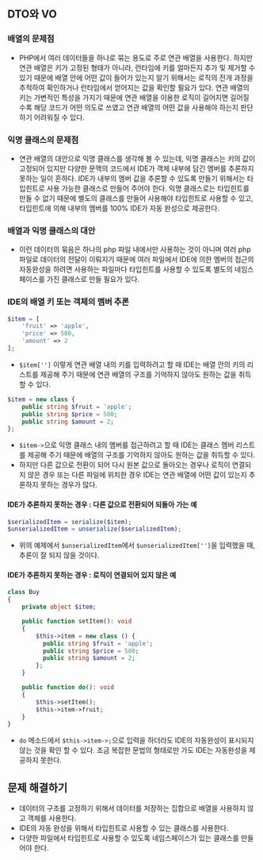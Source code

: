 ## DTO와 VO

### 배열의 문제점
- PHP에서 여러 데이터들을 하나로 묶는 용도로 주로 연관 배열을 사용한다. 하지만 연관 배열은 키가 고정된 형태가 아니라, 런타임에 키를 얼마든지 추가 및 제거할 수 있기 때문에 배열 안에 어떤 값이 들어가 있는지 알기 위해서는 로직의 전개 과정을 추적하여 확인하거나 런타임에서 얻어지는 값을 확인할 필요가 있다. 연관 배열의 키는 가변적인 특성을 가지기 때문에 연관 배열을 이용한 로직이 길어지면 길어질 수록 해당 코드가 어떤 의도로 쓰였고 연관 배열의 어떤 값을 사용해야 하는지 판단하기 어려워질 수 있다.

### 익명 클래스의 문제점
- 연관 배열의 대안으로 익명 클래스를 생각해 볼 수 있는데, 익명 클래스는 키의 값이 고정되어 있지만 다양한 문맥의 코드에서 IDE가 객체 내부에 담긴 멤버를 추론하지 못하는 일이 흔하다. IDE가 내부의 멤버 값을 추론할 수 있도록 만들기 위해서는 타입힌트로 사용 가능한 클래스로 만들어 주어야 한다. 익명 클래스로는 타입힌트를 만들 수 없기 때문에 별도의 클래스를 만들어 사용해야 타입힌트로 사용할 수 있고, 타입힌트에 의해 내부의 멤버를 100% IDE가 자동 완성으로 제공한다.

### 배열과 익명 클래스의 대안
- 이런 데이터의 묶음은 하나의 php 파일 내에서만 사용하는 것이 아니며 여러 php 파일로 데이터의 전달이 이뤄지기 때문에 여러 파일에서 IDE에 의한 멤버의 접근의 자동완성을 하려면 사용하는 파일마다 타입힌트를 사용할 수 있도록 별도의 네임스페이스를 가진 클래스로 만들 필요가 있다.

### IDE의 배열 키 또는 객체의 멤버 추론
```php
$item = [
    'fruit' => 'apple',
    'price' => 500,
    'amount' => 2
];
```
- `$item['']` 이렇게 연관 배열 내의 키를 입력하려고 할 때 IDE는 배열 안의 키의 리스트를 제공해 주기 때문에 연관 배열의 구조를 기억하지 않아도 원하는 값을 취득할 수 있다.
```php
$item = new class {
    public string $fruit = 'apple';
    public string $price = 500;
    public string $amount = 2;
};
```
- `$item->`으로 익명 클래스 내의 멤버를 접근하려고 할 때 IDE는 클래스 멤버 리스트를 제공해 주기 때문에 배열의 구조를 기억하지 않아도 원하는 값을 취득할 수 있다.
- 하지만 다른 값으로 전환이 되어 다시 원본 값으로 돌아오는 경우나 로직이 연결되지 않은 경우 또는 다른 파일에 위치한 경우 IDE는 연관 배열에 어떤 값이 있는지 추론하지 못하는 경우가 많다.

#### IDE가 추론하지 못하는 경우 : 다른 값으로 전환되어 되돌아 가는 예
```php
$serializedItem = serialize($item);
$unserializedItem = unserialize($serializedItem);
```
- 위의 예제에서 `$unserializedItem`에서 `$unserializedItem['']`을 입력했을 때, 추론이 잘 되지 않을 것이다.

#### IDE가 추론하지 못하는 경우 : 로직이 연결되어 있지 않은 예
```php
class Buy
{
    private object $item;

    public function setItem(): void
    {
        $this->item = new class () {
          public string $fruit = 'apple';
          public string $price = 500;
          public string $amount = 2;
        };
    }

    public function do(): void
    {
        $this->setItem();
        $this->item->fruit;
    }
}
```
- `do` 메소드에서 `$this->item->;`으로 입력을 하더라도 IDE의 자동완성이 표시되지 않는 것을 확인 할 수 있다. 조금 복잡한 문법의 형태로만 가도 IDE는 자동완성을 제공하지 못한다.

## 문제 해결하기
- 데이터의 구조를 고정하기 위해서 데이터를 저장하는 집합으로 배열을 사용하지 않고 객체를 사용한다.
- IDE의 자동 완성을 위해서 타입힌트로 사용할 수 있는 클래스를 사용한다.
- 다양한 파일에서 타입힌트로 사용할 수 있도록 네임스페이스가 있는 클래스를 만들어야 한다.
